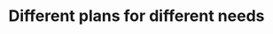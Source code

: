 ---
title: Different plans for different needs
id: card2
header: Basic
pricing: $49/monthly
whats-included: What’s included
list: Access to basic plan
---